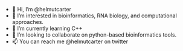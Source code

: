 - 👋 Hi, I’m @helmutcarter
- 👀 I’m interested in bioinformatics, RNA biology, and computational approaches.
- 🌱 I’m currently learning C++
- 💞️ I’m looking to collaborate on python-based bioinformatics tools.
- 📫 You can reach me @helmutcarter on twitter

<!---
helmutcarter/helmutcarter is a ✨ special ✨ repository because its `README.md` (this file) appears on your GitHub profile.
You can click the Preview link to take a look at your changes.
--->
